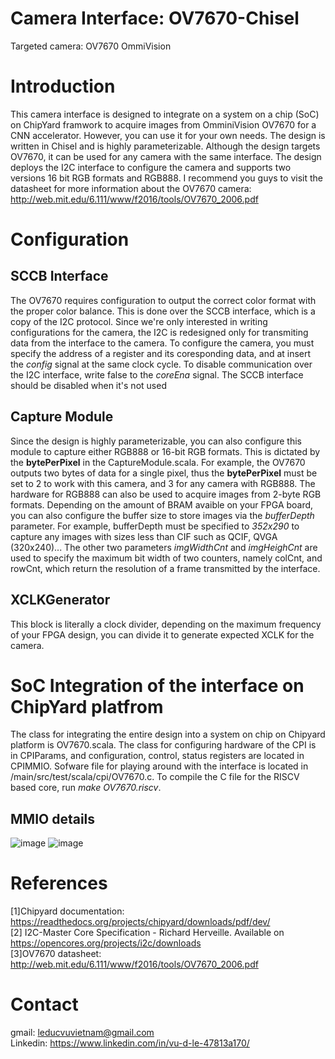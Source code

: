 # Camera Interface: OV7670-Chisel
Targeted camera: OV7670 OmmiVision
# Introduction
This camera interface is designed to integrate on a system on a chip (SoC) on ChipYard framwork to acquire images from OmminiVision OV7670 for a CNN accelerator. However, you can use it for your own needs. The design is written in Chisel and is highly parameterizable. Although the design targets OV7670, it can be used for any camera with the same interface. The design deploys the I2C interface to configure the camera and supports two versions 16 bit RGB formats and RGB888. I recommend you guys to visit the datasheet for more information about the OV7670 camera: http://web.mit.edu/6.111/www/f2016/tools/OV7670_2006.pdf
# Configuration
## SCCB Interface
The OV7670 requires configuration to output the correct color format with the proper color balance. This is done over the SCCB interface, which is a copy of the I2C protocol. Since we're only interested in writing configurations for the camera, the I2C is redesigned only for transmiting data from the interface to the camera. To configure the camera, you must specify the address of a register and its coresponding data, and at insert the *config* signal at the same clock cycle. To disable communication over the I2C interface, write false to the *coreEna* signal. The SCCB interface should be disabled when it's not used
## Capture Module
Since the design is highly parameterizable, you can also configure this module to capture either RGB888 or 16-bit RGB formats. This is dictated by the **bytePerPixel** in the CaptureModule.scala. For example, the OV7670 outputs two bytes of data for a single pixel, thus the **bytePerPixel** must be set to 2 to work with this camera, and 3 for any camera with RGB888. The hardware for RGB888 can also be used to acquire images from 2-byte RGB formats.
Depending on the amount of BRAM avaible on your FPGA board, you can also configure the buffer size to store images via the *bufferDepth* parameter. For example, bufferDepth must be specified to *352x290* to capture any images with sizes less than CIF such as QCIF, QVGA (320x240)... The other two parameters *imgWidthCnt* and *imgHeighCnt* are used to specify the maximum bit width of two counters, namely colCnt, and rowCnt, which return the resolution of a frame transmitted by the interface.
## XCLKGenerator
This block is literally a clock divider, depending on the maximum frequency of your FPGA design, you can divide it to generate expected XCLK for the camera.
# SoC Integration of the interface on ChipYard platfrom
The class for integrating the entire design into a system on chip on Chipyard platform is OV7670.scala. The class for configuring hardware of the CPI is in CPIParams, and configuration, control, status registers are located in CPIMMIO. Sofware file for playing around with the interface is located in /main/src/test/scala/cpi/OV7670.c. To compile the C file for the RISCV based core, run *make OV7670.riscv*.
## MMIO details
![image](https://user-images.githubusercontent.com/63137043/138415144-42276c3b-ba8a-4e48-b5a0-387dff0b14d3.png)
![image](https://user-images.githubusercontent.com/63137043/138415212-ac3ab355-6a2f-47a8-8ad7-1c4d9ffae341.png)

# References
[1]Chipyard documentation: https://readthedocs.org/projects/chipyard/downloads/pdf/dev/ <br />
[2] I2C-Master Core Specification - Richard Herveille. Available on https://opencores.org/projects/i2c/downloads <br />
[3]OV7670 datasheet: http://web.mit.edu/6.111/www/f2016/tools/OV7670_2006.pdf <br />
# Contact
gmail: leducvuvietnam@gmail.com <br />
Linkedin: https://www.linkedin.com/in/vu-d-le-47813a170/
